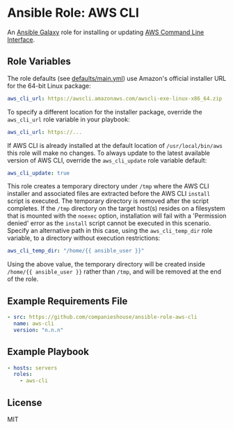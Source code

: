 # Ansible Role: AWS CLI

An [Ansible Galaxy](https://galaxy.ansible.com/) role for installing or updating [AWS Command Line Interface](https://aws.amazon.com/cli/).

## Role Variables

The role defaults (see [defaults/main.yml](defaults/main.yml)) use Amazon's official installer URL for the 64-bit Linux package:

```yaml
aws_cli_url: https://awscli.amazonaws.com/awscli-exe-linux-x86_64.zip
```

To specify a different location for the installer package, override the `aws_cli_url` role variable in your playbook:

```yaml
aws_cli_url: https://...
```

If AWS CLI is already installed at the default location of `/usr/local/bin/aws` this role will make no changes. To always update to the latest available version of AWS CLI, override the `aws_cli_update` role variable default:

```yaml
aws_cli_update: true
```

This role creates a temporary directory under `/tmp` where the AWS CLI installer and associated files are extracted before the AWS CLI `install` script is executed. The temporary directory is removed after the script completes. If the `/tmp` directory on the target host(s) resides on a filesystem that is mounted with the `noexec` option, installation will fail with a 'Permission denied' error as the `install` script cannot be executed in this scenario. Specify an alternative path in this case, using the `aws_cli_temp_dir` role variable, to a directory without execution restrictions:

```yaml
aws_cli_temp_dir: "/home/{{ ansible_user }}"
```

Using the above value, the temporary directory will be created inside `/home/{{ ansible_user }}` rather than `/tmp`, and will be removed at the end of the role.

## Example Requirements File

```yml
- src: https://github.com/companieshouse/ansible-role-aws-cli
  name: aws-cli
  version: "n.n.n"
```

## Example Playbook

```yml
- hosts: servers
  roles:
    - aws-cli
```

## License

MIT
